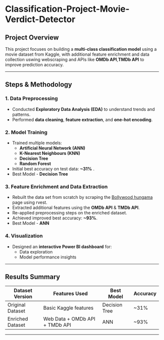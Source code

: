 # Classification-Project-Movie-Verdict-Detector

##  Project Overview  
This project focuses on building a **multi-class classification model** using a movie dataset from Kaggle, with additional feature enrichment and data collection uswing webscraping and APIs like **OMDb API**,**TMDb API** to improve prediction accuracy.  

---

##  Steps & Methodology  

### 1. Data Preprocessing  
- Conducted **Exploratory Data Analysis (EDA)** to understand trends and patterns.  
- Performed **data cleaning**, **feature extraction**, and **one-hot encoding**.  

### 2. Model Training  
- Trained multiple models:  
  - **Artificial Neural Network (ANN)**  
  - **K-Nearest Neighbours (KNN)**  
  - **Decision Tree**  
  - **Random Forest**  
- Initial best accuracy on test data: **~31%** .
- Best Model - **Decision Tree**

### 3. Feature Enrichment and Data Extraction
- Rebuilt the data set from scratch by scraping the [Bollywood hungama](https://www.bollywoodhungama.com/) page using rvest.
- Extracted additional features using the **OMDb API** & **TMDb API**.  
- Re-applied preprocessing steps on the enriched dataset.  
- Achieved improved best accuracy: **~93%**.
- Best Model - **ANN** 

### 4. Visualization  
- Designed an **interactive Power BI dashboard** for:  
  - Data exploration  
  - Model performance insights  

---

##  Results Summary  

| Dataset Version  | Features Used         | Best Model        | Accuracy |
|------------------|----------------------|-------------------|----------|
| Original Dataset | Basic Kaggle features | Decision Tree     | ~31%     |
| Enriched Dataset | Web Data + OMDb API + TMDb API     | ANN                 | ~93%     |

---
